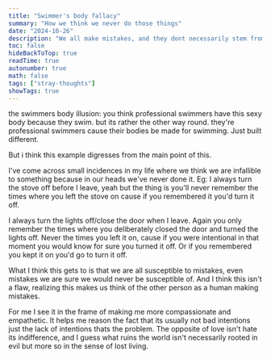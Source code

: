 ```yaml
---
title: "Swimmer's body fallacy"
summary: "How we think we never do those things"
date: "2024-10-26"
description: "We all make mistakes, and they dont necessarily stem from an evil purpose"
toc: false
hideBackToTop: true
readTime: true
autonumber: true
math: false
tags: ["stray-thoughts"]
showTags: true
---
```


the swimmers body illusion: you think professional swimmers have this sexy body because they swim. but its rather the other way round. they're professional swimmers cause their bodies be made for swimming. Just built different.

But i think this example digresses from the main point of this.

I've come across small incidences in my life where we think we are infallible to something because in our heads we've never done it. Eg: I always turn the stove off before I leave, yeah but the thing is you'll  never remember the times where you left the stove on cause if you remembered it you'd turn it off.

I always turn the lights off/close the door when I leave. Again you only remember the times where you deliberately closed the door and turned the lights off. Never the times you left it on, cause if you were intentional in that moment you would know for sure you turned it off. Or if you remembered you kept it on you'd go to turn it off.

What I think this gets to is that we are all susceptible to mistakes, even mistakes we are sure we would never be susceptible of. And I think this isn't a flaw, realizing this makes us think of the other person as a human making mistakes.

For me I see it in the frame of making me more compassionate and empathetic. It helps me reason the fact that its usually not bad intentions just the lack of intentions thats the problem. The opposite of love isn't hate its indifference, and I guess what ruins the world isn't necessarily rooted in evil but more so in the sense of lost living.